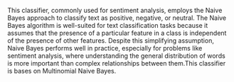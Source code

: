 This classifier, commonly used for sentiment analysis, employs the Naive Bayes approach to classify text as positive, negative, or neutral. The Naive Bayes algorithm is well-suited for text classification tasks because it assumes that the presence of a particular feature in a class is independent of the presence of other features. Despite this simplifying assumption, Naive Bayes performs well in practice, especially for problems like sentiment analysis, where understanding the general distribution of words is more important than complex relationships between them.This classifier is bases on Multinomial Naive Bayes.
